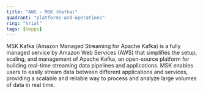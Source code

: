 ```yaml
---
title: "AWS - MSK (Kafka)"
quadrant: "platforms-and-operations"
ring: "trial"
tags: [hmpps]
---
```


MSK Kafka (Amazon Managed Streaming for Apache Kafka) is a fully managed service by Amazon Web Services (AWS) that simplifies the setup, scaling, and management of Apache Kafka, an open-source platform for building real-time streaming data pipelines and applications. MSK enables users to easily stream data between different applications and services, providing a scalable and reliable way to process and analyze large volumes of data in real time.
